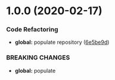 # 1.0.0 (2020-02-17)


### Code Refactoring

* **global:** populate repository ([6e5be9d](https://github.com/Itee/itee-sqlserver/commit/6e5be9dca6d7c7a23d07cdc97888c5bf85f248d9))


### BREAKING CHANGES

* **global:** populate
